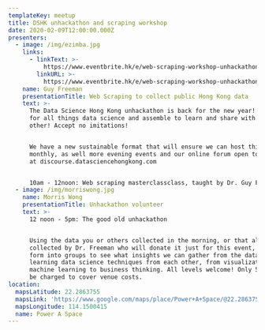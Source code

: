 ```yaml
---
templateKey: meetup
title: DSHK unhackathon and scraping workshop
date: 2020-02-09T12:00:00.000Z
presenters:
  - image: /img/ezimba.jpg
    links:
      - linkText: >-
          https://www.eventbrite.hk/e/web-scraping-workshop-unhackathon-tickets-91281145363
        linkURL: >-
          https://www.eventbrite.hk/e/web-scraping-workshop-unhackathon-tickets-91281145363
    name: Guy Freeman
    presentationTitle: Web Scraping to collect public Hong Kong data
    text: >-
      The Data Science Hong Kong unhackathon is back for the new year! Join us
      for all things data science and assemble to learn and share with each
      other! Accept no imitations!


      We have a new sustainable format that will ensure we can host this event
      monthly, as well more evening events and our online forum open to everyone
      at discourse.datasciencehongkong.com


      10am - 12noon: Web scraping masterclassclass, taught by Dr. Guy Freeman
  - image: /img/morriswong.jpg
    name: Morris Wong
    presentationTitle: Unhackathon volunteer
    text: >-
      12 noon - 5pm: The good old unhackathon


      Using the data you or others collected in the morning, or that already
      collected by Dr. Freeman who will donate it just for this event, we will
      form into groups to see what insights we can gather from the data,
      learning data science techniques from each other, from visualization to
      machine learning to business thinking. All levels welcome! Only 50HKD will
      be charged to cover venue costs.
location:
  mapsLatitude: 22.2863755
  mapsLink: 'https://www.google.com/maps/place/Power+A+Space/@22.2863755,114.1500415'
  mapsLongitude: 114.1500415
  name: Power A Space
---
```


